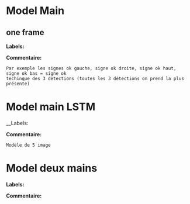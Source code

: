 
<h1>Model Main</h1>

<h2> one frame </h2>

__Labels:__

__Commentaire:__

    Par exemple les signes ok gauche, signe ok droite, signe ok haut, signe ok bas = signe ok
    techinque des 3 detections (toutes les 3 détections on prend la plus présente)





<h1>Model main LSTM</h1>

 
__Labels: 

__Commentaire:__

    Modèle de 5 image
  



<h1>Model deux mains</h1>


__Labels:__

__Commentaire:__






